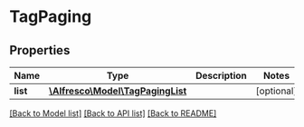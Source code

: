 # TagPaging

## Properties
Name | Type | Description | Notes
------------ | ------------- | ------------- | -------------
**list** | [**\Alfresco\Model\TagPagingList**](TagPagingList.md) |  | [optional] 

[[Back to Model list]](../README.md#documentation-for-models) [[Back to API list]](../README.md#documentation-for-api-endpoints) [[Back to README]](../README.md)


